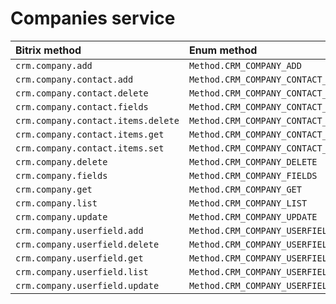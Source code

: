 # Companies service

| Bitrix method | Enum method | API |
| :--- | :--- | :--- |
| `crm.company.add` | `Method.CRM_COMPANY_ADD` |  |
| `crm.company.contact.add` | `Method.CRM_COMPANY_CONTACT_ADD` |  |
| `crm.company.contact.delete` | `Method.CRM_COMPANY_CONTACT_DELETE` |  |
| `crm.company.contact.fields` | `Method.CRM_COMPANY_CONTACT_FIELDS` |  |
| `crm.company.contact.items.delete` | `Method.CRM_COMPANY_CONTACT_ITEMS_DELETE` |  |
| `crm.company.contact.items.get` | `Method.CRM_COMPANY_CONTACT_ITEMS_GET` |  |
| `crm.company.contact.items.set` | `Method.CRM_COMPANY_CONTACT_ITEMS_SET` |  |
| `crm.company.delete` | `Method.CRM_COMPANY_DELETE` |  |
| `crm.company.fields` | `Method.CRM_COMPANY_FIELDS` |  |
| `crm.company.get` | `Method.CRM_COMPANY_GET` |  |
| `crm.company.list` | `Method.CRM_COMPANY_LIST` |  |
| `crm.company.update` | `Method.CRM_COMPANY_UPDATE` |  |
| `crm.company.userfield.add` | `Method.CRM_COMPANY_USERFIELD_ADD` |  |
| `crm.company.userfield.delete` | `Method.CRM_COMPANY_USERFIELD_DELETE` |  |
| `crm.company.userfield.get` | `Method.CRM_COMPANY_USERFIELD_GET` |  |
| `crm.company.userfield.list` | `Method.CRM_COMPANY_USERFIELD_LIST` |  |
| `crm.company.userfield.update` | `Method.CRM_COMPANY_USERFIELD_UPDATE` |  |


